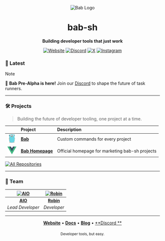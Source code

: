 <div align="center">

<img src="https://cdn.bab.sh/l/favicon" alt="Bab Logo" width="120"/>

<h1>bab-sh</h1>

**Building developer tools that just work**

[![Website](https://img.shields.io/badge/bab.sh-000000?style=for-the-badge&logo=safari&logoColor=white)](https://bab.sh)
[![Discord](https://img.shields.io/badge/Discord-5865F2?style=for-the-badge&logo=discord&logoColor=white)](https://discord.bab.sh)
[![X](https://img.shields.io/badge/X-000000?style=for-the-badge&logo=x&logoColor=white)](https://x.com/Bab42821558638)
[![Instagram](https://img.shields.io/badge/Instagram-E4405F?style=for-the-badge&logo=instagram&logoColor=white)](https://instagram.com/babshdev)

</div>

### 📢 Latest

> [!NOTE]
> 🚀 **Bab Pre-Alpha is here!** Join our [Discord](https://discord.bab.sh) to shape the future of task runners.

---

### 🛠️ Projects

> Building the future of developer tooling, one project at a time.

|                                                                                                                  | Project                                                    | Description                                     |
|:----------------------------------------------------------------------------------------------------------------:|:-----------------------------------------------------------|:------------------------------------------------|
|    <img src="https://raw.githubusercontent.com/devicons/devicon/master/icons/go/go-original.svg" width="30"/>    | **[Bab](https://github.com/bab-sh/bab)**                   | Custom commands for every project               |
| <img src="https://raw.githubusercontent.com/devicons/devicon/master/icons/vuejs/vuejs-original.svg" width="30"/> | **[Bab Homepage](https://github.com/bab-sh/bab-homepage)** | Official homepage for marketing bab-sh projects |

[![All Repositories](https://img.shields.io/badge/View_All_Projects-000000?style=for-the-badge&logo=github&logoColor=white)](https://github.com/orgs/bab-sh/repositories)


---

### 👥 Team

| <a href="https://github.com/aiomayo"><img src="https://avatars.githubusercontent.com/u/69240351" width="100" alt="AIO"/></a> | <a href="https://github.com/robin-engels"><img src="https://avatars.githubusercontent.com/u/103217628" width="100" alt="Robin"/></a> |
|:----------------------------------------------------------------------------------------------------------------------------:|:------------------------------------------------------------------------------------------------------------------------------------:|
|                                            **[AIO](https://github.com/aiomayo)**                                             |                                             **[Robin](https://github.com/robin-engels)**                                             |
|                                                       *Lead Developer*                                                       |                                                             *Developer*                                                              |

---

<div align="center">

[**Website**](https://bab.sh) • [**Docs**](https://docs.bab.sh) • [**Blog**](https://blog.bab.sh) • [**Discord
**](https://discord.bab.sh)

</div>

<div align="center">

<sub>Developer tools, but easy.</sub>

</div>
